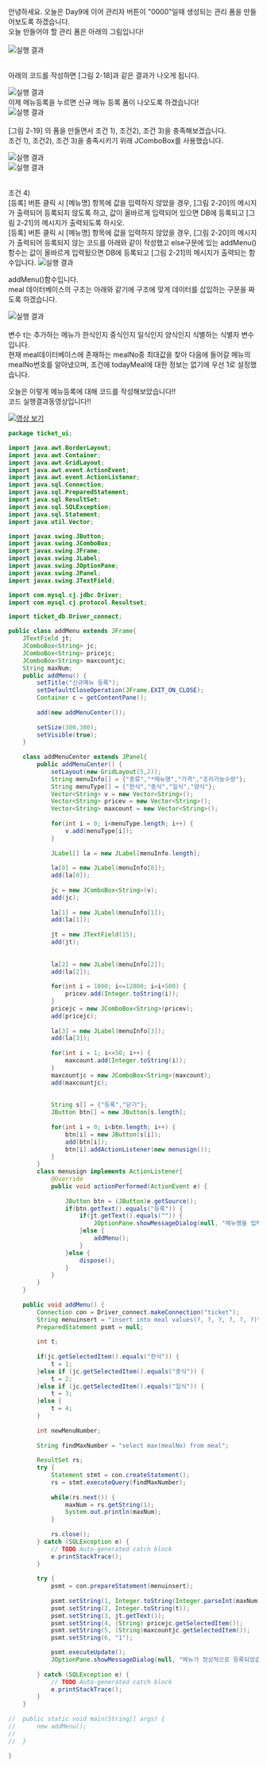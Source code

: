 안녕하세요. 오늘은 Day9에 이어 관리자 버튼이 "0000"일때 생성되는 관리 폼을 만들어보도록 하겠습니다.<br>
오늘 만들어야 할 관리 폼은 아래의 그림입니다!<br>
<br>
![실행 결과](https://github.com/junhyeok1667/JDBC-PROJECT-cafe-/blob/main/Day10/img.png)<br>

<br>아래의 코드를 작성하면 [그림 2-18]과 같은 결과가 나오게 됩니다.<br>

![실행 결과](https://github.com/junhyeok1667/JDBC-PROJECT-cafe-/blob/main/Day10/img_1.png)<br>
이제 메뉴등록을 누르면 신규 메뉴 등록 폼이 나오도록 하겠습니다!<br>
![실행 결과](https://github.com/junhyeok1667/JDBC-PROJECT-cafe-/blob/main/Day10/img_2.png)<br>
<br>
[그림 2-19] 의 폼을 만들면서 조건 1), 조건2), 조건 3)을 충족해보겠습니다.<br>
조건 1), 조건2), 조건 3)을 충족시키기 위래 JComboBox를 사용했습니다.<br>

![실행 결과](https://github.com/junhyeok1667/JDBC-PROJECT-cafe-/blob/main/Day10/img_3.png)<br>
![실행 결과](https://github.com/junhyeok1667/JDBC-PROJECT-cafe-/blob/main/Day10/img_4.png)<br>

<br>조건 4)<br>
[등록] 버튼 클릭 시 [메뉴명] 항목에 값을 입력하지 않았을 경우, [그림 2-20]의 메시지가 출력되어 등록되지 않도록 하고, 값이 올바르게 입력되어 있으면 DB에 등록되고 [그림 2-21]의 메시지가 출력되도록 하시오.
<br>
[등록] 버튼 클릭 시 [메뉴명] 항목에 값을 입력하지 않았을 경우,  [그림 2-20]의 메시지가 출력되어 등록되지 않는 코드를 아래와 같이 작성했고 else구문에 있는 addMenu()함수는 값이 올바르게 입력됬으면 DB에 등록되고 [그림 2-21]의 메시지가 출력되는 함수입니다.
![실행 결과](https://github.com/junhyeok1667/JDBC-PROJECT-cafe-/blob/main/Day10/img_5.png)<br>

addMenu()함수입니다. <br>
meal 데이터베이스의 구조는 아래와 같기에 구조에 맞게 데이터를 삽입하는 구문을 짜도록 하겠습니다.<br>

![실행 결과](https://github.com/junhyeok1667/JDBC-PROJECT-cafe-/blob/main/Day10/img_6.png)<br>
<br>
변수 t는 추가하는 메뉴가 한식인지 중식인지 일식인지 양식인지 식별하는 식별자 변수입니다.<br>
현재 meal데이터베이스에 존재하는 mealNo중 최대값을 찾아 다음에 들어갈 메뉴의  mealNo번호를 알아냈으며, 조건에 todayMeal에 대한 정보는 없기에 우선 1로 설정했습니다.<br>

오늘은 이렇게 메뉴등록에 대해 코드를 작성해보았습니다!!<br>
코드 실행결과동영상입니다!!<br>

[![영상 보기](Day10.png)](https://tv.kakao.com/v/449141889)<br>

```java
package ticket_ui;

import java.awt.BorderLayout;
import java.awt.Container;
import java.awt.GridLayout;
import java.awt.event.ActionEvent;
import java.awt.event.ActionListener;
import java.sql.Connection;
import java.sql.PreparedStatement;
import java.sql.ResultSet;
import java.sql.SQLException;
import java.sql.Statement;
import java.util.Vector;

import javax.swing.JButton;
import javax.swing.JComboBox;
import javax.swing.JFrame;
import javax.swing.JLabel;
import javax.swing.JOptionPane;
import javax.swing.JPanel;
import javax.swing.JTextField;

import com.mysql.cj.jdbc.Driver;
import com.mysql.cj.protocol.Resultset;

import ticket_db.Driver_connect;

public class addMenu extends JFrame{
	JTextField jt;
	JComboBox<String> jc;
	JComboBox<String> pricejc;
	JComboBox<String> maxcountjc;
	String maxNum;
	public addMenu() {
		setTitle("신규메뉴 등록");
		setDefaultCloseOperation(JFrame.EXIT_ON_CLOSE);
		Container c = getContentPane();
		
		add(new addMenuCenter());
		
		setSize(300,300);
		setVisible(true);
	}
	
	class addMenuCenter extends JPanel{
		public addMenuCenter() {
			setLayout(new GridLayout(5,2));
			String menuInfo[] = {"종류","*메뉴명","가격","조리가능수량"};
			String menuType[] = {"한식","중식","일식","양식"};
			Vector<String> v = new Vector<String>();
			Vector<String> pricev = new Vector<String>();
			Vector<String> maxcount = new Vector<String>();
			
			for(int i = 0; i<menuType.length; i++) {
				v.add(menuType[i]);
			}
			
			JLabel[] la = new JLabel[menuInfo.length];
			
			la[0] = new JLabel(menuInfo[0]);
			add(la[0]);
			
			jc = new JComboBox<String>(v);
			add(jc);
			
			la[1] = new JLabel(menuInfo[1]);
			add(la[1]);
			
			jt = new JTextField(15);
			add(jt);
			
			
			la[2] = new JLabel(menuInfo[2]);
			add(la[2]);
			
			for(int i = 1000; i<=12000; i=i+500) {
				pricev.add(Integer.toString(i));
			}
			pricejc = new JComboBox<String>(pricev);
			add(pricejc);
			
			la[3] = new JLabel(menuInfo[3]);
			add(la[3]);
			
			for(int i = 1; i<=50; i++) {
				maxcount.add(Integer.toString(i));
			}
			maxcountjc = new JComboBox<String>(maxcount);
			add(maxcountjc);
			
			
			String s[] = {"등록","닫기"};
			JButton btn[] = new JButton[s.length]; 
			
			for(int i = 0; i<btn.length; i++) {
				btn[i] = new JButton(s[i]);
				add(btn[i]);
				btn[i].addActionListener(new menusign());
			}
		}
		class menusign implements ActionListener{
			@Override
			public void actionPerformed(ActionEvent e) {
				
				JButton btn = (JButton)e.getSource();
				if(btn.getText().equals("등록")) {
					if(jt.getText().equals("")) {
						JOptionPane.showMessageDialog(null, "메뉴명을 입력해주세요","Message",JOptionPane.ERROR_MESSAGE);
					}else {
						addMenu();
					}
				}else {
					dispose();
				}
			}
		}
	}
	
	public void addMenu() {
		Connection con = Driver_connect.makeConnection("ticket");
		String menuinsert = "insert into meal values(?, ?, ?, ?, ?, ?)";
		PreparedStatement psmt = null;
		
		int t;
		
		if(jc.getSelectedItem().equals("한식")) {
			t = 1;
		}else if (jc.getSelectedItem().equals("중식")) {
			t = 2;
		}else if (jc.getSelectedItem().equals("일식")) {
			t = 3;
		}else {
			t = 4;
		}
		
		int newMenuNumber;
		
		String findMaxNumber = "select max(mealNo) from meal";
		
		ResultSet rs;
		try {
			Statement stmt = con.createStatement();
			rs = stmt.executeQuery(findMaxNumber);
			
			while(rs.next()) {
				maxNum = rs.getString(1);
				System.out.println(maxNum);
			}
			
			rs.close();
		} catch (SQLException e) {
			// TODO Auto-generated catch block
			e.printStackTrace();
		}
			
		try {
			psmt = con.prepareStatement(menuinsert);
			
			psmt.setString(1, Integer.toString(Integer.parseInt(maxNum)+1));
			psmt.setString(2, Integer.toString(t));
			psmt.setString(3, jt.getText());
			psmt.setString(4, (String) pricejc.getSelectedItem());
			psmt.setString(5, (String)maxcountjc.getSelectedItem());
			psmt.setString(6, "1");

			psmt.executeUpdate();
			JOptionPane.showMessageDialog(null, "메뉴가 정상적으로 등록되었습니다");
			
		} catch (SQLException e) {
			// TODO Auto-generated catch block
			e.printStackTrace();
		}
	}
	
//	public static void main(String[] args) {
//		new addMenu();
//
//	}

}




